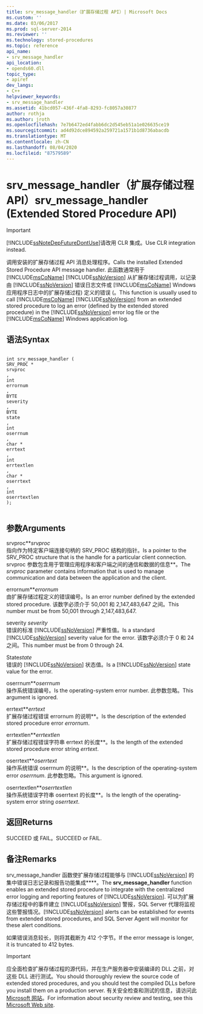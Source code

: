 ```yaml
---
title: srv_message_handler（扩展存储过程 API）| Microsoft Docs
ms.custom: ''
ms.date: 03/06/2017
ms.prod: sql-server-2014
ms.reviewer: ''
ms.technology: stored-procedures
ms.topic: reference
api_name:
- srv_message_handler
api_location:
- opends60.dll
topic_type:
- apiref
dev_langs:
- C++
helpviewer_keywords:
- srv_message_handler
ms.assetid: 41bcd057-436f-4fa8-8293-fc8057a30877
author: rothja
ms.author: jroth
ms.openlocfilehash: 7e7b6472ed4fabb6dc2d545eb51a1e026635ce19
ms.sourcegitcommit: ad4d92dce894592a259721a1571b1d8736abacdb
ms.translationtype: MT
ms.contentlocale: zh-CN
ms.lasthandoff: 08/04/2020
ms.locfileid: "87579589"
---
```

# <a name="srv_message_handler-extended-stored-procedure-api"></a><span data-ttu-id="ae96c-102">srv_message_handler（扩展存储过程 API）</span><span class="sxs-lookup"><span data-stu-id="ae96c-102">srv_message_handler (Extended Stored Procedure API)</span></span>
    
> [!IMPORTANT]  
>  [!INCLUDE[ssNoteDepFutureDontUse](../../includes/ssnotedepfuturedontuse-md.md)]<span data-ttu-id="ae96c-103">请改用 CLR 集成。</span><span class="sxs-lookup"><span data-stu-id="ae96c-103">Use CLR integration instead.</span></span>  
  
 <span data-ttu-id="ae96c-104">调用安装的扩展存储过程 API 消息处理程序。</span><span class="sxs-lookup"><span data-stu-id="ae96c-104">Calls the installed Extended Stored Procedure API message handler.</span></span> <span data-ttu-id="ae96c-105">此函数通常用于 [!INCLUDE[msCoName](../../includes/msconame-md.md)] [!INCLUDE[ssNoVersion](../../includes/ssnoversion-md.md)] 从扩展存储过程调用，以记录由 [!INCLUDE[ssNoVersion](../../includes/ssnoversion-md.md)] 错误日志文件或 [!INCLUDE[msCoName](../../includes/msconame-md.md)] Windows 应用程序日志中的扩展存储过程) 定义的错误 (。</span><span class="sxs-lookup"><span data-stu-id="ae96c-105">This function is usually used to call [!INCLUDE[msCoName](../../includes/msconame-md.md)] [!INCLUDE[ssNoVersion](../../includes/ssnoversion-md.md)] from an extended stored procedure to log an error (defined by the extended stored procedure) in the [!INCLUDE[ssNoVersion](../../includes/ssnoversion-md.md)] error log file or the [!INCLUDE[msCoName](../../includes/msconame-md.md)] Windows application log.</span></span>  
  
## <a name="syntax"></a><span data-ttu-id="ae96c-106">语法</span><span class="sxs-lookup"><span data-stu-id="ae96c-106">Syntax</span></span>  
  
```  
  
int srv_message_handler (  
SRV_PROC *  
srvproc  
,  
int  
errornum  
,  
BYTE   
severity  
,  
BYTE  
state  
,  
int  
oserrnum  
,  
char *  
errtext  
,  
int  
errtextlen  
,  
char *  
oserrtext  
,  
int  
oserrtextlen  
);  
  
```  
  
## <a name="arguments"></a><span data-ttu-id="ae96c-107">参数</span><span class="sxs-lookup"><span data-stu-id="ae96c-107">Arguments</span></span>  
 <span data-ttu-id="ae96c-108">srvproc\*\*</span><span class="sxs-lookup"><span data-stu-id="ae96c-108">*srvproc*</span></span>  
 <span data-ttu-id="ae96c-109">指向作为特定客户端连接句柄的 SRV_PROC 结构的指针。</span><span class="sxs-lookup"><span data-stu-id="ae96c-109">Is a pointer to the SRV_PROC structure that is the handle for a particular client connection.</span></span> <span data-ttu-id="ae96c-110">srvproc 参数包含用于管理应用程序和客户端之间的通信和数据的信息\*\*。</span><span class="sxs-lookup"><span data-stu-id="ae96c-110">The *srvproc* parameter contains information that is used to manage communication and data between the application and the client.</span></span>  
  
 <span data-ttu-id="ae96c-111">errornum\*\*</span><span class="sxs-lookup"><span data-stu-id="ae96c-111">*errornum*</span></span>  
 <span data-ttu-id="ae96c-112">由扩展存储过程定义的错误编号。</span><span class="sxs-lookup"><span data-stu-id="ae96c-112">Is an error number defined by the extended stored procedure.</span></span> <span data-ttu-id="ae96c-113">该数字必须介于 50,001 和 2,147,483,647 之间。</span><span class="sxs-lookup"><span data-stu-id="ae96c-113">This number must be from 50,001 through 2,147,483,647.</span></span>  
  
 <span data-ttu-id="ae96c-114">severity </span><span class="sxs-lookup"><span data-stu-id="ae96c-114">*severity*</span></span>  
 <span data-ttu-id="ae96c-115">错误的标准 [!INCLUDE[ssNoVersion](../../includes/ssnoversion-md.md)] 严重性值。</span><span class="sxs-lookup"><span data-stu-id="ae96c-115">Is a standard [!INCLUDE[ssNoVersion](../../includes/ssnoversion-md.md)] severity value for the error.</span></span> <span data-ttu-id="ae96c-116">该数字必须介于 0 和 24 之间。</span><span class="sxs-lookup"><span data-stu-id="ae96c-116">This number must be from 0 through 24.</span></span>  
  
 <span data-ttu-id="ae96c-117">State</span><span class="sxs-lookup"><span data-stu-id="ae96c-117">*state*</span></span>  
 <span data-ttu-id="ae96c-118">错误的 [!INCLUDE[ssNoVersion](../../includes/ssnoversion-md.md)] 状态值。</span><span class="sxs-lookup"><span data-stu-id="ae96c-118">Is a [!INCLUDE[ssNoVersion](../../includes/ssnoversion-md.md)] state value for the error.</span></span>  
  
 <span data-ttu-id="ae96c-119">oserrnum\*\*</span><span class="sxs-lookup"><span data-stu-id="ae96c-119">*oserrnum*</span></span>  
 <span data-ttu-id="ae96c-120">操作系统错误编号。</span><span class="sxs-lookup"><span data-stu-id="ae96c-120">Is the operating-system error number.</span></span> <span data-ttu-id="ae96c-121">此参数忽略。</span><span class="sxs-lookup"><span data-stu-id="ae96c-121">This argument is ignored.</span></span>  
  
 <span data-ttu-id="ae96c-122">errtext\*\*</span><span class="sxs-lookup"><span data-stu-id="ae96c-122">*errtext*</span></span>  
 <span data-ttu-id="ae96c-123">扩展存储过程错误 errornum 的说明\*\*。</span><span class="sxs-lookup"><span data-stu-id="ae96c-123">Is the description of the extended stored procedure error *errornum*.</span></span>  
  
 <span data-ttu-id="ae96c-124">errtextlen\*\*</span><span class="sxs-lookup"><span data-stu-id="ae96c-124">*errtextlen*</span></span>  
 <span data-ttu-id="ae96c-125">扩展存储过程错误字符串 errtext 的长度\*\*。</span><span class="sxs-lookup"><span data-stu-id="ae96c-125">Is the length of the extended stored procedure error string *errtext*.</span></span>  
  
 <span data-ttu-id="ae96c-126">oserrtext\*\*</span><span class="sxs-lookup"><span data-stu-id="ae96c-126">*oserrtext*</span></span>  
 <span data-ttu-id="ae96c-127">操作系统错误 oserrnum 的说明\*\*。</span><span class="sxs-lookup"><span data-stu-id="ae96c-127">Is the description of the operating-system error *oserrnum*.</span></span> <span data-ttu-id="ae96c-128">此参数忽略。</span><span class="sxs-lookup"><span data-stu-id="ae96c-128">This argument is ignored.</span></span>  
  
 <span data-ttu-id="ae96c-129">oserrtextlen\*\*</span><span class="sxs-lookup"><span data-stu-id="ae96c-129">*oserrtextlen*</span></span>  
 <span data-ttu-id="ae96c-130">操作系统错误字符串 oserrtext 的长度\*\*。</span><span class="sxs-lookup"><span data-stu-id="ae96c-130">Is the length of the operating-system error string *oserrtext*.</span></span>  
  
## <a name="returns"></a><span data-ttu-id="ae96c-131">返回</span><span class="sxs-lookup"><span data-stu-id="ae96c-131">Returns</span></span>  
 <span data-ttu-id="ae96c-132">SUCCEED 或 FAIL。</span><span class="sxs-lookup"><span data-stu-id="ae96c-132">SUCCEED or FAIL.</span></span>  
  
## <a name="remarks"></a><span data-ttu-id="ae96c-133">备注</span><span class="sxs-lookup"><span data-stu-id="ae96c-133">Remarks</span></span>  
 <span data-ttu-id="ae96c-134">srv_message_handler 函数使扩展存储过程能够与 [!INCLUDE[ssNoVersion](../../includes/ssnoversion-md.md)] 的集中错误日志记录和报告功能集成\*\*\*\*。</span><span class="sxs-lookup"><span data-stu-id="ae96c-134">The **srv_message_handler** function enables an extended stored procedure to integrate with the centralized error logging and reporting features of [!INCLUDE[ssNoVersion](../../includes/ssnoversion-md.md)].</span></span> <span data-ttu-id="ae96c-135">可以为扩展存储过程中的事件建立 [!INCLUDE[ssNoVersion](../../includes/ssnoversion-md.md)] 警报，SQL Server 代理将监视这些警报情况。</span><span class="sxs-lookup"><span data-stu-id="ae96c-135">[!INCLUDE[ssNoVersion](../../includes/ssnoversion-md.md)] alerts can be established for events from extended stored procedures, and SQL Server Agent will monitor for these alert conditions.</span></span>  
  
 <span data-ttu-id="ae96c-136">如果错误消息较长，则将其截断为 412 个字节。</span><span class="sxs-lookup"><span data-stu-id="ae96c-136">If the error message is longer, it is truncated to 412 bytes.</span></span>  
  
> [!IMPORTANT]  
>  <span data-ttu-id="ae96c-137">应全面检查扩展存储过程的源代码，并在生产服务器中安装编译的 DLL 之前，对这些 DLL 进行测试。</span><span class="sxs-lookup"><span data-stu-id="ae96c-137">You should thoroughly review the source code of extended stored procedures, and you should test the compiled DLLs before you install them on a production server.</span></span> <span data-ttu-id="ae96c-138">有关安全检查和测试的信息，请访问此 [Microsoft 网站](https://go.microsoft.com/fwlink/?LinkID=54761&amp;clcid=0x409https://msdn.microsoft.com/security/)。</span><span class="sxs-lookup"><span data-stu-id="ae96c-138">For information about security review and testing, see this [Microsoft Web site](https://go.microsoft.com/fwlink/?LinkID=54761&amp;clcid=0x409https://msdn.microsoft.com/security/).</span></span>  
  
  
